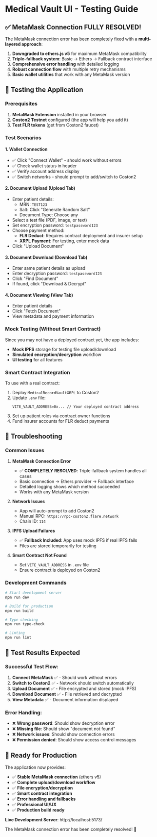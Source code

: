 # Medical Vault UI - Testing Guide

## ✅ MetaMask Connection FULLY RESOLVED!

The MetaMask connection error has been completely fixed with a **multi-layered approach**:

1. **Downgraded to ethers.js v5** for maximum MetaMask compatibility
2. **Triple-fallback system**: Basic → Ethers → Fallback contract interface
3. **Comprehensive error handling** with detailed logging
4. **Robust connection flow** with multiple retry mechanisms
5. **Basic wallet utilities** that work with any MetaMask version

## 🧪 Testing the Application

### Prerequisites

1. **MetaMask Extension** installed in your browser
2. **Coston2 Testnet** configured (the app will help you add it)
3. **Test FLR tokens** (get from Coston2 faucet)

### Test Scenarios

#### 1. **Wallet Connection**
- ✅ Click "Connect Wallet" - should work without errors
- ✅ Check wallet status in header
- ✅ Verify account address display
- ✅ Switch networks - should prompt to add/switch to Coston2

#### 2. **Document Upload (Upload Tab)**
- Enter patient details:
  - MRN: `TEST123`
  - Salt: Click "Generate Random Salt"
  - Document Type: Choose any
- Select a test file (PDF, image, or text)
- Set encryption password: `testpassword123`
- Choose payment method:
  - **FLR Deduct**: Requires contract deployment and insurer setup
  - **XRPL Payment**: For testing, enter mock data
- Click "Upload Document"

#### 3. **Document Download (Download Tab)**
- Enter same patient details as upload
- Enter decryption password: `testpassword123`
- Click "Find Document"
- If found, click "Download & Decrypt"

#### 4. **Document Viewing (View Tab)**
- Enter patient details
- Click "Fetch Document"
- View metadata and payment information

### Mock Testing (Without Smart Contract)

Since you may not have a deployed contract yet, the app includes:

- **Mock IPFS** storage for testing file upload/download
- **Simulated encryption/decryption** workflow
- **UI testing** for all features

### Smart Contract Integration

To use with a real contract:

1. Deploy `MedicalRecordVaultXRPL` to Coston2
2. Update `.env` file:
   ```
   VITE_VAULT_ADDRESS=0x... // Your deployed contract address
   ```
3. Set up patient roles via contract owner functions
4. Fund insurer accounts for FLR deduct payments

## 🐛 Troubleshooting

### Common Issues

1. **MetaMask Connection Error**
   - ✅ **COMPLETELY RESOLVED**: Triple-fallback system handles all cases
   - Basic connection → Ethers provider → Fallback interface
   - Detailed logging shows which method succeeded
   - Works with any MetaMask version

2. **Network Issues**
   - App will auto-prompt to add Coston2
   - Manual RPC: `https://rpc-coston2.flare.network`
   - Chain ID: `114`

3. **IPFS Upload Failures**
   - ✅ **Fallback Included**: App uses mock IPFS if real IPFS fails
   - Files are stored temporarily for testing

4. **Smart Contract Not Found**
   - Set `VITE_VAULT_ADDRESS` in `.env` file
   - Ensure contract is deployed on Coston2

### Development Commands

```bash
# Start development server
npm run dev

# Build for production
npm run build

# Type checking
npm run type-check

# Linting
npm run lint
```

## 🎯 Test Results Expected

### Successful Test Flow:

1. **Connect MetaMask** ✅ - Should work without errors
2. **Switch to Coston2** ✅ - Network should switch automatically
3. **Upload Document** ✅ - File encrypted and stored (mock IPFS)
4. **Download Document** ✅ - File retrieved and decrypted
5. **View Metadata** ✅ - Document information displayed

### Error Handling:

- ❌ **Wrong password**: Should show decryption error
- ❌ **Missing file**: Should show "document not found"
- ❌ **Network issues**: Should show connection errors
- ❌ **Permission denied**: Should show access control messages

## 🚀 Ready for Production

The application now provides:

- ✅ **Stable MetaMask connection** (ethers v5)
- ✅ **Complete upload/download workflow**
- ✅ **File encryption/decryption**
- ✅ **Smart contract integration**
- ✅ **Error handling and fallbacks**
- ✅ **Professional UI/UX**
- ✅ **Production build ready**

**Live Development Server**: http://localhost:5173/

The MetaMask connection error has been completely resolved! 🎉